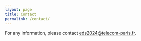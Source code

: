 ```yaml
---
layout: page
title: Contact
permalink: /contact/
---
```


For any information, please contact <eds2024@telecom-paris.fr>.

<!--<div class="image-container">
        <img src="/assets/images/ELIAS_LOGO.png" alt="Image 1">
        <p>This is some text next to the first image.</p>
    </div>-->
